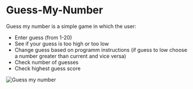 # Guess-My-Number

Guess my number is a simple game in which the user:

- Enter guess (from 1-20)
- See if your guess is too high or too low
- Change guess based on programm instructions (if guess to low choose a number greater than current and vice versa)
- Check number of guesses
- Check highest guess score

![Guess my number](https://user-images.githubusercontent.com/99020542/189387559-9b71da31-fb76-48ad-92d4-07c01c5c4de2.gif)
